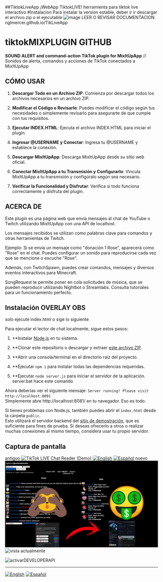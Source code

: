 ##TiktokLiveApp
¡WebApp TiktokLIVE! herramienta para tiktok live interactivo
#Instalacion
Para instalar la version estable, deber ir ir descargar el archivo.zip o el ejecutable
![image](https://github.com/nglmercer/Tiktok-twitch-tts-mixitup-v2/assets/128845117/e9a72c41-75f9-4c3e-b859-0be289159720)
LEER O REVISAR DOCUMENTACION.
nglmercer.github.io/TikLiveApp



# tiktokMIXPLUGIN GITHUB 

**SOUND ALERT and command-action TikTok plugin for MixItUpApp** // Sonidos de alerta, comandos y acciones de TikTok conectados a MixItUpApp

## CÓMO USAR

1. **Descargar Todo en un Archivo ZIP**: Comienza por descargar todos los archivos necesarios en un archivo ZIP.

2. **Modificar el Código o Revisarlo**: Puedes modificar el código según tus necesidades o simplemente revisarlo para asegurarte de que cumple con tus requisitos.

3. **Ejecutar INDEX.HTML**: Ejecuta el archivo INDEX.HTML para iniciar el plugin.

4. **Ingresar @USERNAME y Conectar**: Ingresa tu @USERNAME y establece la conexión.

5. **Descargar MixItUpApp**: Descarga MixItUpApp desde su sitio web oficial.

6. **Conectar MixItUpApp a tu Transmisión y Configurarlo**: Vincula MixItUpApp a tu transmisión y configúralo según sea necesario.

7. **Verificar la Funcionalidad y Disfrutar**: Verifica si todo funciona correctamente y disfruta del plugin.

## ACERCA DE

Este plugin es una página web que envía mensajes al chat de YouTube o Twitch utilizando MixItUpApp con una API de localhost.

Los mensajes recibidos se utilizan como palabras clave para comandos y otras herramientas de Twitch.

Ejemplo: Si se envía un mensaje como "donación 1 Rose", aparecerá como "Rose" en el chat. Puedes configurar un sonido para reproducirse cada vez que se mencione o escuche "Rose".

Además, con TwitchSpawn, puedes crear comandos, mensajes y diversos eventos interactivos para Minecraft.

SongRequest te permite poner en cola solicitudes de música, que se pueden reproducir utilizando Nightbot o Streamlabs. Consulta tutoriales para un funcionamiento perfecto.

## Instalación OVERLAY OBS
solo ejecute index.html o sige lo siguiente 

Para ejecutar el lector de chat localmente, sigue estos pasos:

1. **Instalar [Node.js](https://nodejs.org/) en tu sistema.

2. **Clonar este repositorio o descargar y extraer [este archivo ZIP](https://github.com/zerodytrash/TikTok-Chat-Reader/archive/refs/heads/main.zip).

3. **Abrir una consola/terminal en el directorio raíz del proyecto.

4. **Ejecutar `npm i` para instalar todas las dependencias requeridas.

5. **Ejecutar `node server.js` para iniciar el servidor de la aplicación. server.bat hace este comando 

Ahora deberías ver el siguiente mensaje: `Server running! Please visit http://localhost:8091`<br>
Simplemente abre http://localhost:8081/ en tu navegador. Eso es todo.

Si tienes problemas con Node.js, también puedes abrir el `index.html` desde la carpeta `public`.<br>
Esto utilizará el servidor backend del [sitio de demostración](https://tiktok-chat-reader.zerody.one/), que es suficiente para fines de prueba. Si deseas ofrecerlo a otros o realizar muchas conexiones al mismo tiempo, considera usar tu propio servidor.

## Captura de pantalla
antiguo
![TikTok LIVE Chat Reader (Demo)](https://user-images.githubusercontent.com/59258980/153956504-c585b14b-a50e-43f0-a994-64adcaface2e.png)
[![English](https://img.shields.io/badge/English--blue.svg)](READMEEN.md) [![Español](https://img.shields.io/badge/Español--red.svg)](README.md)
nuevo 
![Screenshot](TIKTOKWEBMINIATURA.jpg)
![vista actualmente](https://github.com/nglmercer/Tiktok-twitch-tts-mixitup-v2/assets/128845117/5aaef27a-9d90-418c-90d4-36dad13a5959)

![activarDEVELOPERAPI](https://github.com/nglmercer/Tiktok-twitch-tts-mixitup-v2/assets/128845117/e94c8465-1433-4fc4-8245-52cb9a7fa66a)

---

[![English](https://img.shields.io/badge/English--blue.svg)](README_EN.md)  [![Español](https://img.shields.io/badge/Español--red.svg)](README.md)

